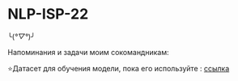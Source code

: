 # NLP-ISP-22

╰(*°▽°*)╯




Напоминания и задачи моим сокомандникам:

⭐Датасет для обучения модели, пока его используйте : [ссылка](https://github.com/lestanya/NLP-ISP-22/blob/%D0%9B%D0%B5%D1%81%D0%BD%D0%B8%D1%86%D0%BA%D0%B0%D1%8F/%D1%81%D0%B0%D0%BC%D0%B0%D1%8F%20%D0%BE%D0%B1%D1%89%D0%B0%D1%8F%20%D0%BF%D0%BE%D1%81%D1%82%D0%BE%D0%B1%D1%80%D0%B0%D0%B1%D0%BE%D1%82%D0%BA%D0%B0.csv)



   
